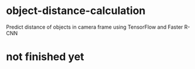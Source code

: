 # object-distance-calculation
Predict distance of objects in camera frame using TensorFlow and Faster R-CNN

# not finished yet
